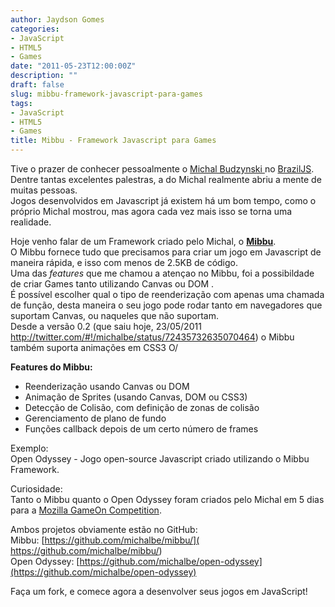 ```yaml
---
author: Jaydson Gomes
categories:
- JavaScript
- HTML5
- Games
date: "2011-05-23T12:00:00Z"
description: ""
draft: false
slug: mibbu-framework-javascript-para-games
tags:
- JavaScript
- HTML5
- Games
title: Mibbu - Framework Javascript para Games
---
```


Tive o prazer de conhecer pessoalmente o [Michal Budzynski ](http://michalbe.blogspot.com/)no [BrazilJS](http://jaydson.com/brazil-js-2011-epicwin).  
Dentre tantas excelentes palestras, a do Michal realmente abriu a mente de muitas pessoas.  
Jogos desenvolvidos em Javascript já existem há um bom tempo, como o próprio Michal mostrou, mas agora cada vez mais isso se torna uma realidade.  

Hoje venho falar de um Framework criado pelo Michal, o [**Mibbu**](http://mibbu.eu/).  
O Mibbu fornece tudo que precisamos para criar um jogo em Javascript de maneira rápida, e isso com menos de 2.5KB de código.  
Uma das _features_ que me chamou a atençao no Mibbu, foi a possibildade de criar Games tanto utilizando Canvas ou DOM .  
É possível escolher qual o tipo de reenderização com apenas uma chamada de função, desta maneira o seu jogo pode rodar tanto em navegadores que suportam Canvas, ou naqueles que não suportam.  
Desde a versão 0.2 (que saiu hoje, 23/05/2011 http://twitter.com/#!/michalbe/status/72435732635070464) o Mibbu também suporta animações em CSS3 O/

**Features do Mibbu:**  

  * Reenderização usando Canvas ou DOM
  * Animação de Sprites (usando Canvas, DOM ou CSS3)
  * Detecção de Colisão, com definição de zonas de colisão
  * Gerenciamento de plano de fundo
  * Funções callback depois de um certo número de frames

Exemplo:  
Open Odyssey - Jogo open-source Javascript criado utilizando o Mibbu Framework.  
 
Curiosidade:  
Tanto o Mibbu quanto o Open Odyssey foram criados pelo Michal em 5 dias para a [Mozilla GameOn Competition](https://gaming.mozillalabs.com/).  

Ambos projetos obviamente estão no GitHub:  
Mibbu: [https://github.com/michalbe/mibbu/]( https://github.com/michalbe/mibbu/)  
Open Odyssey: [https://github.com/michalbe/open-odyssey](https://github.com/michalbe/open-odyssey)  

Faça um fork, e comece agora a desenvolver seus jogos em JavaScript!  